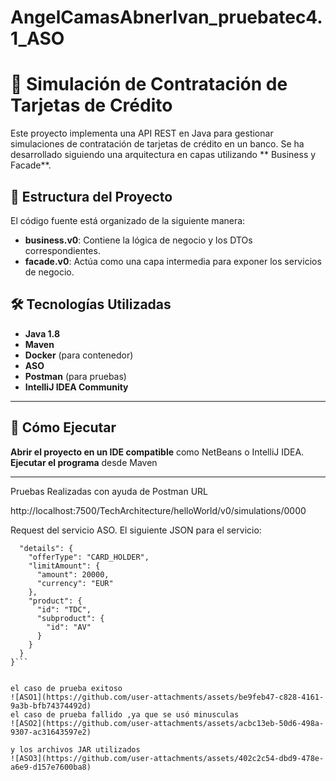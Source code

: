 # AngelCamasAbnerIvan_pruebatec4.1_ASO

# 📌 Simulación de Contratación de Tarjetas de Crédito

Este proyecto implementa una API REST en Java para gestionar simulaciones de contratación de tarjetas de crédito en un banco. Se ha desarrollado siguiendo una arquitectura en capas utilizando ** Business y Facade**.

## 📂 Estructura del Proyecto

El código fuente está organizado de la siguiente manera:

- **business.v0**: Contiene la lógica de negocio y los DTOs correspondientes.
- **facade.v0**: Actúa como una capa intermedia para exponer los servicios de negocio.


## 🛠️ Tecnologías Utilizadas

- **Java 1.8**
- **Maven**
- **Docker** (para contenedor)
- **ASO**
- **Postman**  (para pruebas)
- **IntelliJ IDEA Community**

---

## 🚀 Cómo Ejecutar

**Abrir el proyecto en un IDE compatible** como NetBeans o IntelliJ IDEA.  
**Ejecutar el programa** desde Maven 

---

Pruebas Realizadas con ayuda de Postman
URL 

http://localhost:7500/TechArchitecture/helloWorld/v0/simulations/0000

Request del servicio ASO.
El siguiente JSON para el servicio:
```{
  "details": {
    "offerType": "CARD_HOLDER",
    "limitAmount": {
      "amount": 20000,
      "currency": "EUR"
    },
    "product": {
      "id": "TDC",
      "subproduct": {
        "id": "AV"
      }
    }
  }
}```


el caso de prueba exitoso
![ASO1](https://github.com/user-attachments/assets/be9feb47-c828-4161-9a3b-bfb74374492d)
el caso de prueba fallido ,ya que se usó minusculas
![ASO2](https://github.com/user-attachments/assets/acbc13eb-50d6-498a-9307-ac31643597e2)

y los archivos JAR utilizados
![ASO3](https://github.com/user-attachments/assets/402c2c54-dbd9-478e-a6e9-d157e7600ba8)


